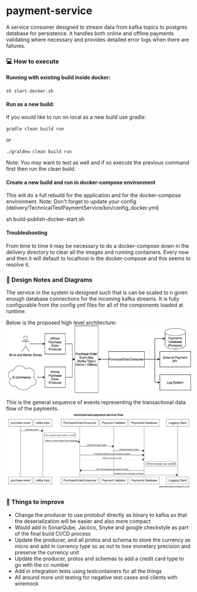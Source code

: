 # payment-service
A service consumer designed to stream data from kafka topics to postgres database for persistence. It handles both online and offline payments validating where necessary and provides detailed error logs when there are failures.

### :computer: How to execute

#### Running with existing build inside docker:

`sh start-docker.sh`

#### Run as a new build:
If you would like to run on local as a new build use gradle:

`gradle clean build run`

or

`./graldew clean build run`

Note: You may want to test as well and if so execute the previous command first then run the clean build.

#### Create a new build and run in docker-compose environment

This will do a full rebuild for the application and for the docker-compose environment.
Note: Don't forget to update your config (delivery/TechnicalTestPaymentService/bin/config_docker.yml)

sh build-publish-docker-start.sh

#### Troubleshooting

From time to time it may be necessary to do a docker-compose down in the delivery directory to clear all the images and running containers. Every now and then it will default to localhost in the docker-compose and this seems to resolve it.

### :memo: Design Notes and Diagrams

The service in the system is designed such that is can be scaled to n given enough database connections for the incoming kafka streams. It is fully configurable from the config.yml files for all of the components loaded at runtime.

Below is the proposed high level architecture:
![Pipeline Diagram](diagrams/System_Architecture_Technical_Test_Payment_System.png)

This is the general sequence of events representing the transactional data flow of the payments.
![Pipeline Diagram](diagrams/technical-test-payment-service-flow.png)

### :pushpin: Things to improve
- Change the producer to use protobuf directly as binary to kafka so that the deserialization will be easier and also more compact
- Would add in SonarQube, Jacoco, Snyke and google checkstyle as part of the final build CI/CD process
- Update the producer, and all protos and schema to store the currency as micro and add in currency type so as not to lose monetary precision and preserve the currency unit
- Update the producer, protos and schemas to add a credit card type to go with the cc number
- Add in integration tests using testcontainers for all the things
- All around more unit testing for negative test cases and clients with wiremock
